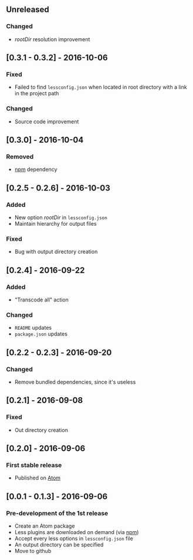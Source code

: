 ## Unreleased
### Changed
 * *rootDir* resolution improvement

## [0.3.1 - 0.3.2] - 2016-10-06
### Fixed
 * Failed to find `lessconfig.json` when located in root directory with a link in the project path
### Changed
 * Source code improvement

## [0.3.0] - 2016-10-04
### Removed
 * [npm](https://www.npmjs.com/package/npm) dependency

## [0.2.5 - 0.2.6] - 2016-10-03
### Added
 * New option *rootDir* in `lessconfig.json`
 * Maintain hierarchy for output files

### Fixed
 * Bug with output directory creation

## [0.2.4] - 2016-09-22
### Added
 * "Transcode all" action

### Changed
 * `README` updates
 * `package.json` updates

## [0.2.2 - 0.2.3] - 2016-09-20
### Changed
 * Remove bundled dependencies, since it's useless

## [0.2.1]  - 2016-09-08
### Fixed
 * Out directory creation

## [0.2.0] - 2016-09-06
### First stable release
 * Published on [Atom](https://atom.io/)

## [0.0.1 - 0.1.3] - 2016-09-06
### Pre-development of the 1st release
 * Create an Atom package
 * Less plugins are downloaded on demand (via [npm](https://www.npmjs.com/package/npm))
 * Accept every less options in `lessconfig.json` file
 * An output directory can be specified
 * Move to github
